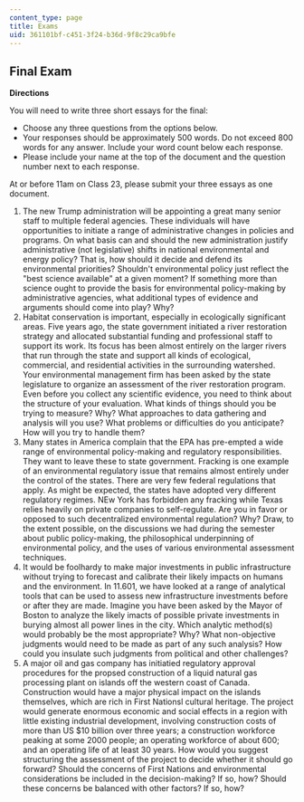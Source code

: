 ```yaml
---
content_type: page
title: Exams
uid: 361101bf-c451-3f24-b36d-9f8c29ca9bfe
---
```


Final Exam
----------

**Directions**

You will need to write three short essays for the final:

*   Choose any three questions from the options below.
*   Your responses should be approximately 500 words. Do not exceed 800 words for any answer. Include your word count below each response.
*   Please include your name at the top of the document and the question number next to each response.

At or before 11am on Class 23, please submit your three essays as one document.

1.  The new Trump administration will be appointing a great many senior staff to multiple federal agencies. These individuals will have opportunities to initiate a range of administrative changes in policies and programs. On what basis can and should the new administration justify administrative (not legislative) shifts in national environmental and energy policy? That is, how should it decide and defend its environmental priorities? Shouldn't environmental policy just reflect the "best science available" at a given moment? If something more than science ought to provide the basis for environmental policy-making by administrative agencies, what additional types of evidence and arguments should come into play? Why?
2.  Habitat conservation is important, especially in ecologically significant areas. Five years ago, the state government initiated a river restoration strategy and allocated substantial funding and professional staff to support its work. Its focus has been almost entirely on the larger rivers that run through the state and support all kinds of ecological, commercial, and residential activities in the surrounding watershed. Your environmental management firm has been asked by the state legislature to organize an assessment of the river restoration program. Even before you collect any scientific evidence, you need to think about the structure of your evaluation. What kinds of things should you be trying to measure? Why? What approaches to data gathering and analysis will you use? What problems or difficulties do you anticipate? How will you try to handle them?
3.  Many states in America complain that the EPA has pre-empted a wide range of environmental policy-making and regulatory responsibilities. They want to leave these to state government. Fracking is one example of an environmental regulatory issue that remains almost entirely under the control of the states. There are very few federal regulations that apply. As might be expected, the states have adopted very different regulatory regimes. NEw York has forbidden any fracking while Texas relies heavily on private companies to self-regulate. Are you in favor or opposed to such decentralized environmental regulation? Why? Draw, to the extent possible, on the discussions we had during the semester about public policy-making, the philosophical underpinning of environmental policy, and the uses of various environmental assessment techniques.
4.  It would be foolhardy to make major investments in public infrastructure without trying to forecast and calibrate their likely impacts on humans and the environment. In 11.601, we have looked at a range of analytical tools that can be used to assess new infrastructure investments before or after they are made. Imagine you have been asked by the Mayor of Boston to analyze the likely imacts of possible private investments in burying almost all power lines in the city. Which analytic method(s) would probably be the most appropriate? Why? What non-objective judgments would need to be made as part of any such analysis? How could you insulate such judgments from political and other challenges?
5.  A major oil and gas company has initiatied regulatory approval procedures for the propsed construction of a liquid natural gas processing plant on islands off the western coast of Canada. Construction would have a major physical impact on the islands themselves, which are rich in First Nationsl cultural heritage. The project would generate enormous economic and social effects in a region with little existing industrial development, involving construction costs of more than US $10 billion over three years; a construction workforce peaking at some 2000 people; an operating workforce of about 600; and an operating life of at least 30 years. How would you suggest structuring the assessment of the project to decide whether it should go forward? Should the concerns of First Nations and environmental considerations be included in the decision-making? If so, how? Should these concerns be balanced with other factors? If so, how?